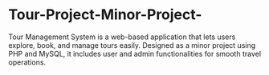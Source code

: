 # Tour-Project-Minor-Project-
Tour Management System is a web-based application that lets users explore, book, and manage tours easily. Designed as a minor project using PHP and MySQL, it includes user and admin functionalities for smooth travel operations.
